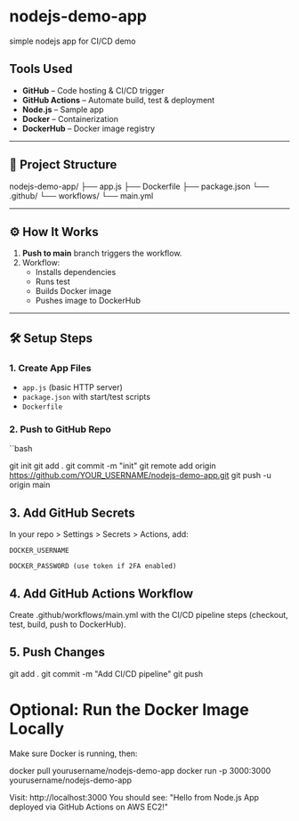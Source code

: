 # nodejs-demo-app
simple nodejs app for CI/CD demo
## Tools Used

- **GitHub** – Code hosting & CI/CD trigger
- **GitHub Actions** – Automate build, test & deployment
- **Node.js** – Sample app
- **Docker** – Containerization
- **DockerHub** – Docker image registry

---

## 📂 Project Structure

nodejs-demo-app/
├── app.js
├── Dockerfile
├── package.json
└── .github/
└── workflows/
└── main.yml


---

## ⚙️ How It Works

1. **Push to main** branch triggers the workflow.
2. Workflow:
   - Installs dependencies
   - Runs test
   - Builds Docker image
   - Pushes image to DockerHub

---

## 🛠️ Setup Steps

### 1. Create App Files

- `app.js` (basic HTTP server)
- `package.json` with start/test scripts
- `Dockerfile`

### 2. Push to GitHub Repo

``bash

git init
git add .
git commit -m "init"
git remote add origin https://github.com/YOUR_USERNAME/nodejs-demo-app.git
git push -u origin main


## 3. Add GitHub Secrets

In your repo > Settings > Secrets > Actions, add:

    DOCKER_USERNAME

    DOCKER_PASSWORD (use token if 2FA enabled)

## 4. Add GitHub Actions Workflow

Create .github/workflows/main.yml with the CI/CD pipeline steps (checkout, test, build, push to DockerHub).


## 5. Push Changes

git add .
git commit -m "Add CI/CD pipeline"
git push

# Optional: Run the Docker Image Locally

Make sure Docker is running, then:

docker pull yourusername/nodejs-demo-app
docker run -p 3000:3000 yourusername/nodejs-demo-app

Visit: http://localhost:3000
You should see: "Hello from Node.js App deployed via GitHub Actions on AWS EC2!"

